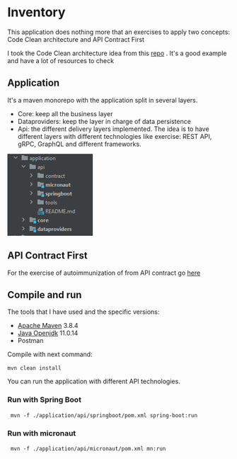 # Inventory

This application does nothing more that an exercises to apply two concepts: Code Clean architecture and API Contract
First

I took the Code Clean architecture idea from this [repo](https://github.com/mattia-battiston/clean-architecture-example)
. It's a good example and have a lot of resources to check

## Application

It's a maven monorepo with the application split in several layers.

* Core: keep all the business layer
* Dataproviders: keep the layer in charge of data persistence
* Api: the different delivery layers implemented. The idea is to have different layers with different technologies like
  exercise: REST API, gRPC, GraphQL and different frameworks.

![dir-structure.png](readme-resources/dir-structure.png)

## API Contract First

For the exercise of autoimmunization of from API contract go [here](application/api/README.md)

## Compile and run

The tools that I have used and the specific versions:

* [Apache Maven](https://maven.apache.org/) 3.8.4
* [Java Openjdk](https://openjdk.org/) 11.0.14
* Postman

Compile with next command:

```shell
mvn clean install
```

You can run the application with different API technologies.

### Run with Spring Boot

```shell
 mvn -f ./application/api/springboot/pom.xml spring-boot:run
```

### Run with micronaut

```shell
 mvn -f ./application/api/micronaut/pom.xml mn:run
```

